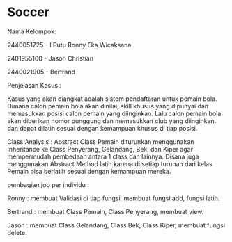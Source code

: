 # Soccer

Nama Kelompok:

2440051725 - I Putu Ronny Eka Wicaksana

2401955100 - Jason Christian

2440021905 - Bertrand



Penjelasan Kasus : 

Kasus yang akan diangkat adalah sistem pendaftaran untuk pemain bola. Dimana calon pemain bola akan dinilai, skill khusus yang dipunyai dan memasukkan posisi calon pemain yang diinginkan. Lalu calon pemain bola akan diberikan nomor punggung dan memasukkan club yang diinginkan. dan dapat dilatih sesuai dengan kemampuan khusus di tiap posisi.

Class Analysis :
Abstract Class Pemain diturunkan menggunakan Inheritance ke Class Penyerang, Gelandang, Bek, dan Kiper agar mempermudah pembedaan antara 1 class dan lainnya. Disana juga menggunakan Abstract Method latih karena di setiap turunan dari kelas Pemain bisa berlatih sesuai dengan kemampuan mereka.






pembagian job per individu :

Ronny : membuat Validasi di tiap fungsi, membuat fungsi add, fungsi latih.

Bertrand : membuat Class Pemain, Class Penyerang, membuat view.

Jason : membuat Class Gelandang, Class Bek, Class Kiper, membuat fungsi delete.






